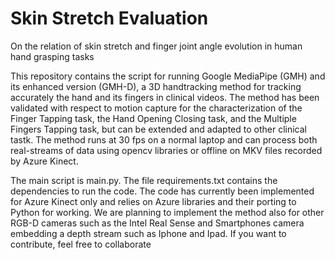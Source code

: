 # Skin Stretch Evaluation
On the relation of skin stretch and finger joint angle evolution in human hand grasping tasks


This repository contains the script for running Google MediaPipe (GMH) and its enhanced version (GMH-D), a 3D handtracking method for tracking accurately the hand and its fingers in clinical videos. The method has been validated with respect to motion capture for the characterization of the Finger Tapping task, the Hand Opening Closing task, and the Multiple Fingers Tapping task, but can be extended and adapted to other clinical tastk. The method runs at 30 fps on a normal laptop and can process both real-streams of data using opencv libraries or offline on MKV files recorded by Azure Kinect.

<!-- To know more about the method, you can refer to:
G. Amprimo, C. Ferraris, G. Masi, G. Pettiti and L. Priano, "GMH-D: Combining Google MediaPipe and RGB-Depth Cameras for Hand Motor Skills Remote Assessment," 2022 IEEE International Conference on Digital Health (ICDH), Barcelona, Spain, 2022, pp. 132-141, doi: 10.1109/ICDH55609.2022.00029. -->

The main script is main.py. The file requirements.txt contains the dependencies to run the code. The code has currently been implemented for Azure Kinect only and relies on Azure libraries and their porting to Python for working. We are planning to implement the method also for other RGB-D cameras such as the Intel Real Sense and Smartphones camera embedding a depth stream such as Iphone and Ipad. If you want to contribute, feel free to collaborate 




